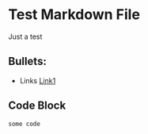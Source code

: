 # Test Markdown File

Just a test

## Bullets:

- Links [Link1](https://example.com)

## Code Block

```
some code
```
